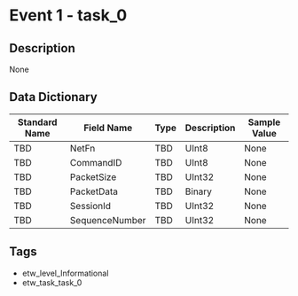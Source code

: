 # Event 1 - task_0

## Description
None

## Data Dictionary
|Standard Name|Field Name|Type|Description|Sample Value|
|---|---|---|---|---|
|TBD|NetFn|TBD|UInt8|None|None|
|TBD|CommandID|TBD|UInt8|None|None|
|TBD|PacketSize|TBD|UInt32|None|None|
|TBD|PacketData|TBD|Binary|None|None|
|TBD|SessionId|TBD|UInt32|None|None|
|TBD|SequenceNumber|TBD|UInt32|None|None|

## Tags
* etw_level_Informational
* etw_task_task_0